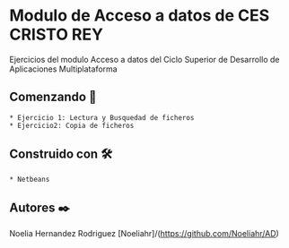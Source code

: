# Modulo de Acceso a datos de CES CRISTO REY

Ejercicios del modulo Acceso a datos del Ciclo Superior de Desarrollo de Aplicaciones Multiplataforma
## Comenzando 🚀
	* Ejercicio 1: Lectura y Busquedad de ficheros
	* Ejercicio2: Copia de ficheros

## Construido con 🛠️
	* Netbeans

## Autores ✒️

Noelia Hernandez Rodriguez [Noeliahr]/(https://github.com/Noeliahr/AD)